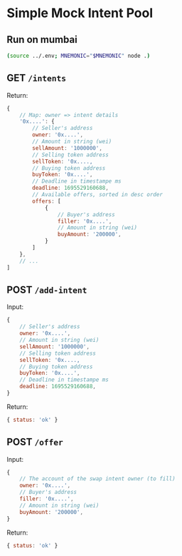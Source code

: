 # Simple Mock Intent Pool

## Run on mumbai

```bash
(source ../.env; MNEMONIC="$MNEMONIC" node .)
```

## GET `/intents`

Return:

```js
{
    // Map: owner => intent details
    '0x....': {
        // Seller's address
        owner: '0x....',
        // Amount in string (wei)
        sellAmount: '1000000',
        // Selling token address
        sellToken: '0x....,
        // Buying token address
        buyToken: '0x....',
        // Deadline in timestampe ms
        deadline: 1695529160688,
        // Available offers, sorted in desc order
        offers: [
            {
                // Buyer's address
                filler: '0x....',
                // Amount in string (wei)
                buyAmount: '200000',
            }
        ]
    },
    // ...
]
```

## POST `/add-intent`

Input:

```js
{
    // Seller's address
    owner: '0x....',
    // Amount in string (wei)
    sellAmount: '1000000',
    // Selling token address
    sellToken: '0x....,
    // Buying token address
    buyToken: '0x....',
    // Deadline in timestampe ms
    deadline: 1695529160688,
}
```

Return:

```js
{ status: 'ok' }
```

## POST `/offer`

Input:

```js
{
    // The account of the swap intent owner (to fill)
    owner: '0x....',
    // Buyer's address
    filler: '0x....',
    // Amount in string (wei)
    buyAmount: '200000',
}
```

Return:

```js
{ status: 'ok' }
```